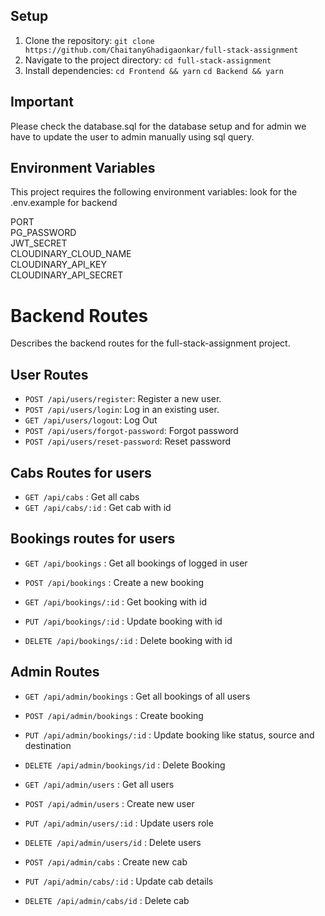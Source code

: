 ## Setup

1. Clone the repository: `git clone https://github.com/ChaitanyGhadigaonkar/full-stack-assignment`
2. Navigate to the project directory: `cd full-stack-assignment`
3. Install dependencies:
   `cd Frontend && yarn`
   `cd Backend && yarn`
## Important
Please check the database.sql for the database setup and for admin we have to update the user to admin manually using sql query.

## Environment Variables

This project requires the following environment variables: look for the .env.example for backend

PORT<br>
PG_PASSWORD<br>
JWT_SECRET<br>
CLOUDINARY_CLOUD_NAME<br>
CLOUDINARY_API_KEY<br>
CLOUDINARY_API_SECRET<br>

# Backend Routes

Describes the backend routes for the full-stack-assignment project.

## User Routes

- `POST /api/users/register`: Register a new user.
- `POST /api/users/login`: Log in an existing user.
- `GET /api/users/logout`: Log Out
- `POST /api/users/forgot-password`: Forgot password
- `POST /api/users/reset-password`: Reset password

## Cabs Routes for users

- `GET /api/cabs` : Get all cabs
- `GET /api/cabs/:id` : Get cab with id

## Bookings routes for users

- `GET /api/bookings` : Get all bookings of logged in user
- `POST /api/bookings` : Create a new booking

- `GET /api/bookings/:id` : Get booking with id
- `PUT /api/bookings/:id` : Update booking with id
- `DELETE /api/bookings/:id` : Delete booking with id

## Admin Routes

- `GET /api/admin/bookings` : Get all bookings of all users
- `POST /api/admin/bookings` : Create booking

- `PUT /api/admin/bookings/:id` : Update booking like status, source and destination
- `DELETE /api/admin/bookings/id` : Delete Booking
  <br>

- `GET /api/admin/users` : Get all users
- `POST /api/admin/users` : Create new user

- `PUT /api/admin/users/:id` : Update users role
- `DELETE /api/admin/users/id` : Delete users
  <br>

- `POST /api/admin/cabs` : Create new cab

- `PUT /api/admin/cabs/:id` : Update cab details
- `DELETE /api/admin/cabs/id` : Delete cab
